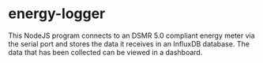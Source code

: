 # energy-logger

This NodeJS program connects to an DSMR 5.0 compliant energy meter via the serial port and stores the data it receives in an InfluxDB database. The data that has been collected can be viewed in a dashboard.
